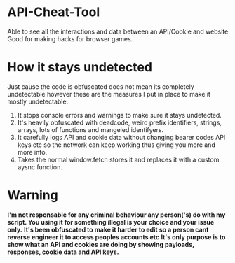 # API-Cheat-Tool
Able to see all the interactions and data between an API/Cookie and website
Good for making hacks for browser games.

# How it stays undetected
Just cause the code is obfuscated does not mean its completely undetectable however these are the measures I put in place to make it mostly undetectable:

1. It stops console errors and warnings to make sure it stays undetected. 
2. It's heavily obfuscated with deadcode, weird prefix identifiers, strings, arrays, lots of functions and mangeled identifyers.
3. It carefully logs API and cookie data without changing bearer codes API keys etc so the network can keep working thus giving you more and more info.
4. Takes the normal window.fetch stores it and replaces it with a custom aysnc function.

# Warning
**I'm not responsable for any criminal behaviour any person('s) do with my script. You using it for something illegal is your choice and your issue only.**
**It's been obfuscated to make it harder to edit so a person cant reverse engineer it to access peoples accounts etc**
**It's only purpose is to show what an API and cookies are doing by showing payloads, responses, cookie data and API keys.**
